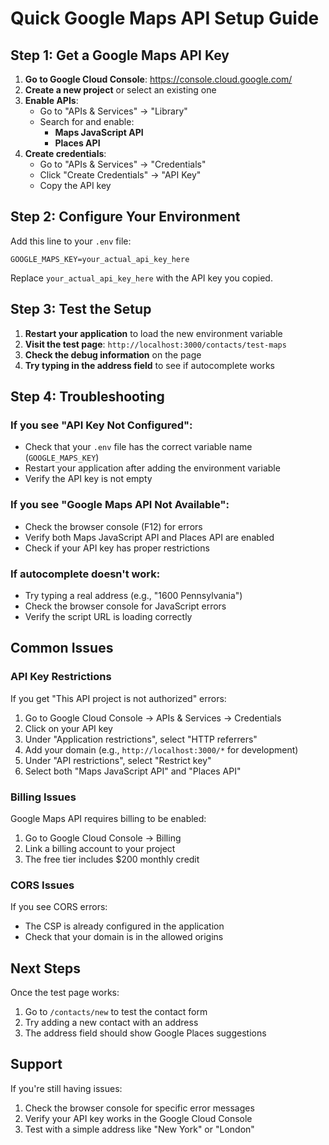 # Quick Google Maps API Setup Guide

## Step 1: Get a Google Maps API Key

1. **Go to Google Cloud Console**: https://console.cloud.google.com/
2. **Create a new project** or select an existing one
3. **Enable APIs**:
   - Go to "APIs & Services" → "Library"
   - Search for and enable:
     - **Maps JavaScript API**
     - **Places API**
4. **Create credentials**:
   - Go to "APIs & Services" → "Credentials"
   - Click "Create Credentials" → "API Key"
   - Copy the API key

## Step 2: Configure Your Environment

Add this line to your `.env` file:

```env
GOOGLE_MAPS_KEY=your_actual_api_key_here
```

Replace `your_actual_api_key_here` with the API key you copied.

## Step 3: Test the Setup

1. **Restart your application** to load the new environment variable
2. **Visit the test page**: `http://localhost:3000/contacts/test-maps`
3. **Check the debug information** on the page
4. **Try typing in the address field** to see if autocomplete works

## Step 4: Troubleshooting

### If you see "API Key Not Configured":
- Check that your `.env` file has the correct variable name (`GOOGLE_MAPS_KEY`)
- Restart your application after adding the environment variable
- Verify the API key is not empty

### If you see "Google Maps API Not Available":
- Check the browser console (F12) for errors
- Verify both Maps JavaScript API and Places API are enabled
- Check if your API key has proper restrictions

### If autocomplete doesn't work:
- Try typing a real address (e.g., "1600 Pennsylvania")
- Check the browser console for JavaScript errors
- Verify the script URL is loading correctly

## Common Issues

### API Key Restrictions
If you get "This API project is not authorized" errors:
1. Go to Google Cloud Console → APIs & Services → Credentials
2. Click on your API key
3. Under "Application restrictions", select "HTTP referrers"
4. Add your domain (e.g., `http://localhost:3000/*` for development)
5. Under "API restrictions", select "Restrict key"
6. Select both "Maps JavaScript API" and "Places API"

### Billing Issues
Google Maps API requires billing to be enabled:
1. Go to Google Cloud Console → Billing
2. Link a billing account to your project
3. The free tier includes $200 monthly credit

### CORS Issues
If you see CORS errors:
- The CSP is already configured in the application
- Check that your domain is in the allowed origins

## Next Steps

Once the test page works:
1. Go to `/contacts/new` to test the contact form
2. Try adding a new contact with an address
3. The address field should show Google Places suggestions

## Support

If you're still having issues:
1. Check the browser console for specific error messages
2. Verify your API key works in the Google Cloud Console
3. Test with a simple address like "New York" or "London" 
